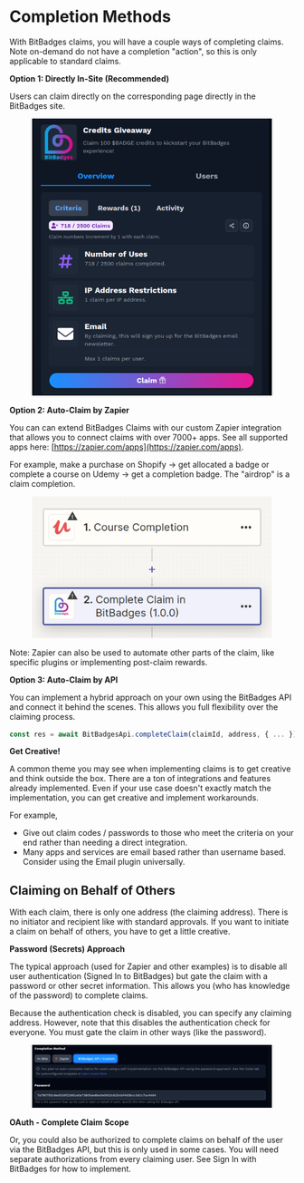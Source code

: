 # Completion Methods

With BitBadges claims, you will have a couple ways of completing claims. Note on-demand do not have a completion "action", so this is only applicable to standard claims.

**Option 1: Directly In-Site (Recommended)**

Users can claim directly on the corresponding page directly in the BitBadges site.

<figure><img src="../../.gitbook/assets/image (1) (1) (1) (1) (1) (1) (1) (1) (1) (1) (1) (1) (1) (1) (1) (1) (1) (1).png" alt=""><figcaption></figcaption></figure>

**Option 2: Auto-Claim by Zapier**

You can can extend BitBadges Claims with our custom Zapier integration that allows you to connect claims with over 7000+ apps. See all supported apps here: [https://zapier.com/apps](https://zapier.com/apps).

For example, make a purchase on Shopify -> get allocated a badge or complete a course on Udemy -> get a completion badge. The "airdrop" is a claim completion.

<figure><img src="../../.gitbook/assets/image (87).png" alt=""><figcaption></figcaption></figure>

Note: Zapier can also be used to automate other parts of the claim, like specific plugins or implementing post-claim rewards.&#x20;

**Option 3: Auto-Claim by API**

You can implement a hybrid approach on your own using the BitBadges API and connect it behind the scenes. This allows you full flexibility over the claiming process.

```typescript
const res = await BitBadgesApi.completeClaim(claimId, address, { ... });
```

**Get Creative!**

A common theme you may see when implementing claims is to get creative and think outside the box. There are a ton of integrations and features already implemented. Even if your use case doesn't exactly match the implementation, you can get creative and implement workarounds.

For example,

* Give out claim codes / passwords to those who meet the criteria on your end rather than needing a direct integration.
* Many apps and services are email based rather than username based. Consider using the Email plugin universally.

## Claiming on Behalf of Others

With each claim, there is only one address (the claiming address). There is no initiator and recipient like with standard approvals. If you want to initiate a claim on behalf of others, you have to get a little creative.

**Password (Secrets) Approach**

The typical approach (used for Zapier and other examples) is to disable all user authentication (Signed In to BitBadges) but gate the claim with a password or other secret information. This allows you (who has knowledge of the password) to complete claims.

Because the authentication check is disabled, you can specify any claiming address. However, note that this disables the authentication check for everyone. You must gate the claim in other ways (like the password).

<figure><img src="../../.gitbook/assets/image (187).png" alt=""><figcaption></figcaption></figure>

**OAuth - Complete Claim Scope**

Or, you could also be authorized to complete claims on behalf of the user via the BitBadges API, but this is only used in some cases. You will need separate authorizations from every claiming user. See Sign In with BitBadges for how to implement.
